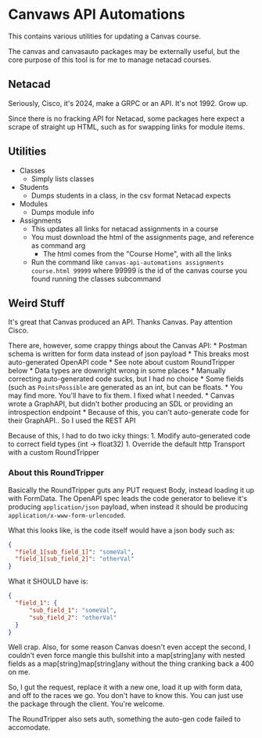# Canvaws API Automations

This contains various utilities for updating a Canvas course.

The canvas and canvasauto packages may be externally useful, but the core
purpose of this tool is for me to manage netacad courses.

## Netacad

Seriously, Cisco, it's 2024, make a GRPC or an API. It's not 1992. Grow up.

Since there is no fracking API for Netacad, some packages here expect a scrape
of straight up HTML, such as for swapping links for module items.

## Utilities

* Classes
	* Simply lists classes
* Students
	* Dumps students in a class, in the csv format Netacad expects
* Modules
	* Dumps module info
* Assignments
    * This updates all links for netacad assignments in a course
    * You must download the html of the assignments page, and reference as command arg
        * The html comes from the "Course Home", with all the links
    * Run the command like `canvas-api-automations assignments course.html 99999` where 99999 is the
      id of the canvas course you found running the classes subcommand

## Weird Stuff

It's great that Canvas produced an API. Thanks Canvas. Pay attention Cisco.

There are, however, some crappy things about the Canvas API:
    * Postman schema is written for form data instead of json payload
        * This breaks most auto-generated OpenAPI code
        * See note about custom RoundTripper below
    * Data types are downright wrong in some places
        * Manually correcting auto-generated code sucks, but I had no choice
        * Some fields (such as `PointsPossible` are generated as an int, but can be floats.
        * You may find more. You'll have to fix them. I fixed what I needed.
    * Canvas wrote a GraphAPI, but didn't bother producing an SDL or providing an introspection endpoint
        * Because of this, you can't auto-generate code for their GraphAPI.. So I used the REST API

Because of this, I had to do two icky things:
    1. Modify auto-generated code to correct field types (int -> float32)
    1. Override the default http Transport with a custom RoundTripper

### About this RoundTripper

Basically the RoundTripper guts any PUT request Body, instead
loading it up with FormData. The OpenAPI spec leads the code generator to
believe it's producing `application/json` payload, when instead it should
be producing `application/x-www-form-urlencoded`.

What this looks like, is the code itself would have a json body such as:
```json
{
  "field_1[sub_field_1]": "someVal",
  "field_1[sub_field_2]": "otherVal"
}
```

What it SHOULD have is:
```json
{
  "field_1": {
      "sub_field_1": "someVal",
      "sub_field_2": "otherVal"
  }
}
```

Well crap. Also, for some reason Canvas doesn't even accept the second, I couldn't
even force mangle this bullshit into a map[string]any with nested fields as a
map[string]map[string]any without the thing cranking back a 400 on me.

So, I gut the request, replace it with a new one, load it up with form data,
and off to the races we go. You don't have to know this. You can just use
the package through the client. You're welcome.

The RoundTripper also sets auth, something the auto-gen code failed to accomodate.
